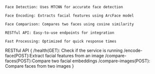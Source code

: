     Face Detection: Uses MTCNN for accurate face detection

    Face Encoding: Extracts facial features using ArcFace model

    Face Comparison: Compares two faces using cosine similarity

    RESTful API: Easy-to-use endpoints for integration

    Fast Processing: Optimized for quick response times


RESTful API { 
    /health(GET): Check if the service is running
    /encode-face(POST):Extract facial features from an image
    /compare-faces(POST):Compare two facial embeddings
    /compare-images(POST): Compare faces from two images 
}
   